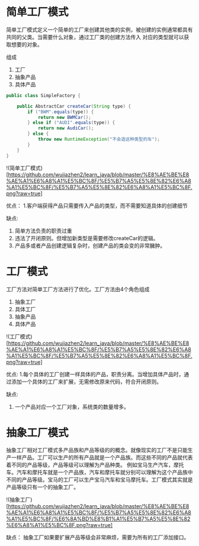 # 简单工厂模式

简单工厂模式定义一个简单的工厂来创建其他类的实例，被创建的实例通常都具有共同的父类。当需要什么对象，通过工厂类的创建方法传入
对应的类型就可以获取想要的对象。

组成
1. 工厂
2. 抽象产品
3. 具体产品

```java
public class SimpleFactory {

    public AbstractCar createCar(String type) {
        if ("BWM".equals(type)) {
            return new BWMCar();
        } else if ("AUDI".equals(type)) {
            return new AudiCar();
        } else {
            throw new RuntimeException("不会造这种类型的车");
        }
    }
}
```

!(简单工厂模式)[https://github.com/wujiazhen2/learn_java/blob/master/%E8%AE%BE%E8%AE%A1%E6%A8%A1%E5%BC%8F/%E5%B7%A5%E5%8E%82%E6%A8%A1%E5%BC%8F/%E5%B7%A5%E5%8E%82%E6%A8%A1%E5%BC%8F.png?raw=true]


优点：
1.客户端获得产品只需要传入产品的类型，而不需要知道具体的创建细节


缺点: 
1. 简单方法负责的职责过重
2. 违法了开闭原则。但增加新类型是需要修改createCar的逻辑。
3. 产品多或者产品创建逻辑复杂时，创建产品的类会变的非常臃肿。


# 工厂模式

工厂方法对简单工厂方法进行了优化。工厂方法由4个角色组成
1. 抽象工厂
2. 具体工厂
3. 抽象产品
4. 具体产品

!(工厂模式)[https://github.com/wujiazhen2/learn_java/blob/master/%E8%AE%BE%E8%AE%A1%E6%A8%A1%E5%BC%8F/%E5%B7%A5%E5%8E%82%E6%A8%A1%E5%BC%8F/%E5%B7%A5%E5%8E%82%E6%A8%A1%E5%BC%8F.png?raw=true]

优点:
1.每个具体的工厂创建一样具体的产品，职责分离。当增加具体产品时，通过添加一个具体的工厂来扩展，无需修改原来代码，符合开闭原则。

缺点:
1. 一个产品对应一个工厂对象，系统类的数量增多。

# 抽象工厂模式

抽象工厂相对工厂模式多产品族和产品等级的的概念。就像现实的工厂不是只能生产一样产品。工厂可以生产的所有产品就是一个产品族。而这些不同的产品就代表着不同的产品等级，产品等级可以理解为产品种类。
例如宝马生产汽车，摩托车。汽车和摩托车就是一个产品族，汽车和摩托车就分别可以理解为这个产品族中不同的产品等级。宝马的工厂可以生产宝马汽车和宝马摩托车。工厂模式其实就是产品等级只有一个的抽象工厂。

!(抽象工厂)[https://github.com/wujiazhen2/learn_java/blob/master/%E8%AE%BE%E8%AE%A1%E6%A8%A1%E5%BC%8F/%E5%B7%A5%E5%8E%82%E6%A8%A1%E5%BC%8F/%E6%8A%BD%E8%B1%A1%E5%B7%A5%E5%8E%82%E6%A8%A1%E5%BC%8F.png?raw=true]


缺点：
抽象工厂如果要扩展产品等级会非常麻烦，需要为所有的工厂添加接口。